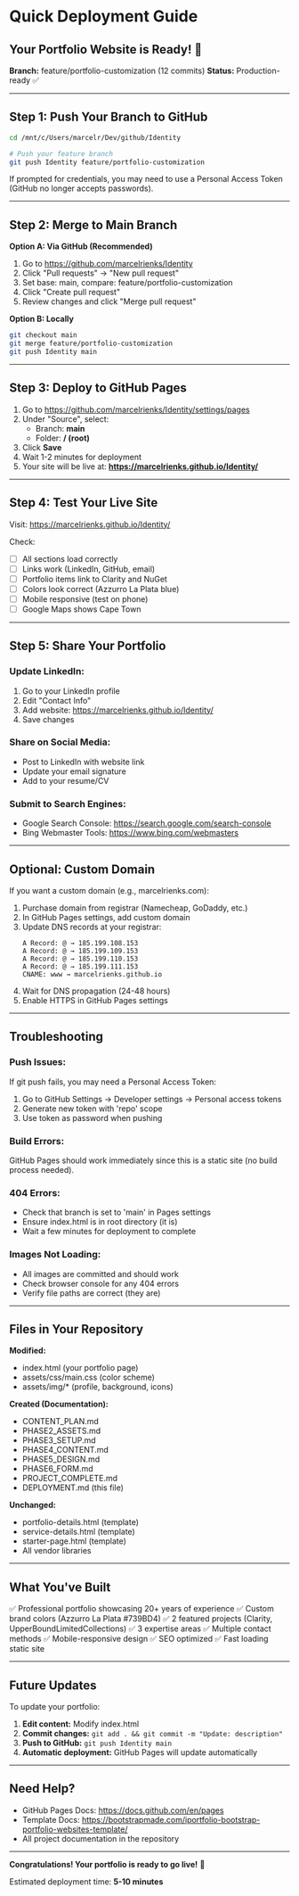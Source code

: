 # Quick Deployment Guide

## Your Portfolio Website is Ready! 🎉

**Branch:** feature/portfolio-customization (12 commits)
**Status:** Production-ready ✅

---

## Step 1: Push Your Branch to GitHub

```bash
cd /mnt/c/Users/marcelr/Dev/github/Identity

# Push your feature branch
git push Identity feature/portfolio-customization
```

If prompted for credentials, you may need to use a Personal Access Token (GitHub no longer accepts passwords).

---

## Step 2: Merge to Main Branch

**Option A: Via GitHub (Recommended)**
1. Go to https://github.com/marcelrienks/Identity
2. Click "Pull requests" → "New pull request"
3. Set base: main, compare: feature/portfolio-customization
4. Click "Create pull request"
5. Review changes and click "Merge pull request"

**Option B: Locally**
```bash
git checkout main
git merge feature/portfolio-customization
git push Identity main
```

---

## Step 3: Deploy to GitHub Pages

1. Go to https://github.com/marcelrienks/Identity/settings/pages
2. Under "Source", select:
   - Branch: **main**
   - Folder: **/ (root)**
3. Click **Save**
4. Wait 1-2 minutes for deployment
5. Your site will be live at: **https://marcelrienks.github.io/Identity/**

---

## Step 4: Test Your Live Site

Visit: https://marcelrienks.github.io/Identity/

Check:
- [ ] All sections load correctly
- [ ] Links work (LinkedIn, GitHub, email)
- [ ] Portfolio items link to Clarity and NuGet
- [ ] Colors look correct (Azzurro La Plata blue)
- [ ] Mobile responsive (test on phone)
- [ ] Google Maps shows Cape Town

---

## Step 5: Share Your Portfolio

### Update LinkedIn:
1. Go to your LinkedIn profile
2. Edit "Contact Info"
3. Add website: https://marcelrienks.github.io/Identity/
4. Save changes

### Share on Social Media:
- Post to LinkedIn with website link
- Update your email signature
- Add to your resume/CV

### Submit to Search Engines:
- Google Search Console: https://search.google.com/search-console
- Bing Webmaster Tools: https://www.bing.com/webmasters

---

## Optional: Custom Domain

If you want a custom domain (e.g., marcelrienks.com):

1. Purchase domain from registrar (Namecheap, GoDaddy, etc.)
2. In GitHub Pages settings, add custom domain
3. Update DNS records at your registrar:
   ```
   A Record: @ → 185.199.108.153
   A Record: @ → 185.199.109.153
   A Record: @ → 185.199.110.153
   A Record: @ → 185.199.111.153
   CNAME: www → marcelrienks.github.io
   ```
4. Wait for DNS propagation (24-48 hours)
5. Enable HTTPS in GitHub Pages settings

---

## Troubleshooting

### Push Issues:
If git push fails, you may need a Personal Access Token:
1. Go to GitHub Settings → Developer settings → Personal access tokens
2. Generate new token with 'repo' scope
3. Use token as password when pushing

### Build Errors:
GitHub Pages should work immediately since this is a static site (no build process needed).

### 404 Errors:
- Check that branch is set to 'main' in Pages settings
- Ensure index.html is in root directory (it is)
- Wait a few minutes for deployment to complete

### Images Not Loading:
- All images are committed and should work
- Check browser console for any 404 errors
- Verify file paths are correct (they are)

---

## Files in Your Repository

**Modified:**
- index.html (your portfolio page)
- assets/css/main.css (color scheme)
- assets/img/* (profile, background, icons)

**Created (Documentation):**
- CONTENT_PLAN.md
- PHASE2_ASSETS.md
- PHASE3_SETUP.md
- PHASE4_CONTENT.md
- PHASE5_DESIGN.md
- PHASE6_FORM.md
- PROJECT_COMPLETE.md
- DEPLOYMENT.md (this file)

**Unchanged:**
- portfolio-details.html (template)
- service-details.html (template)
- starter-page.html (template)
- All vendor libraries

---

## What You've Built

✅ Professional portfolio showcasing 20+ years of experience
✅ Custom brand colors (Azzurro La Plata #739BD4)
✅ 2 featured projects (Clarity, UpperBoundLimitedCollections)
✅ 3 expertise areas
✅ Multiple contact methods
✅ Mobile-responsive design
✅ SEO optimized
✅ Fast loading static site

---

## Future Updates

To update your portfolio:

1. **Edit content:** Modify index.html
2. **Commit changes:** `git add . && git commit -m "Update: description"`
3. **Push to GitHub:** `git push Identity main`
4. **Automatic deployment:** GitHub Pages will update automatically

---

## Need Help?

- GitHub Pages Docs: https://docs.github.com/en/pages
- Template Docs: https://bootstrapmade.com/iportfolio-bootstrap-portfolio-websites-template/
- All project documentation in the repository

---

**Congratulations! Your portfolio is ready to go live!** 🚀

Estimated deployment time: **5-10 minutes**
